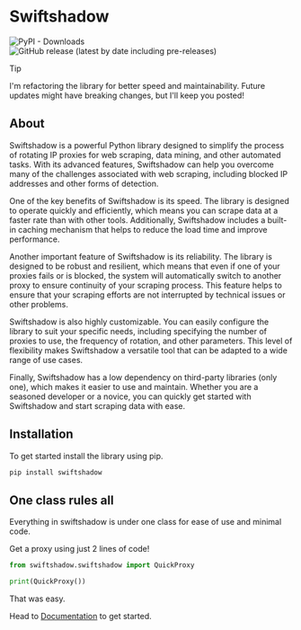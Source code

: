 # Swiftshadow

![PyPI - Downloads](https://img.shields.io/pypi/dm/swiftshadow) ![GitHub release (latest by date including pre-releases)](https://img.shields.io/github/v/release/sachin-sankar/swiftshadow?include_prereleases&style=flat)

> [!TIP]  
> I'm refactoring the library for better speed and maintainability. Future updates might have breaking changes, but I'll keep you posted!

## About

Swiftshadow is a powerful Python library designed to simplify the process of rotating IP proxies for web scraping, data mining, and other automated tasks. With its advanced features, Swiftshadow can help you overcome many of the challenges associated with web scraping, including blocked IP addresses and other forms of detection.

One of the key benefits of Swiftshadow is its speed. The library is designed to operate quickly and efficiently, which means you can scrape data at a faster rate than with other tools. Additionally, Swiftshadow includes a built-in caching mechanism that helps to reduce the load time and improve performance.

Another important feature of Swiftshadow is its reliability. The library is designed to be robust and resilient, which means that even if one of your proxies fails or is blocked, the system will automatically switch to another proxy to ensure continuity of your scraping process. This feature helps to ensure that your scraping efforts are not interrupted by technical issues or other problems.

Swiftshadow is also highly customizable. You can easily configure the library to suit your specific needs, including specifying the number of proxies to use, the frequency of rotation, and other parameters. This level of flexibility makes Swiftshadow a versatile tool that can be adapted to a wide range of use cases.

Finally, Swiftshadow has a low dependency on third-party libraries (only one), which makes it easier to use and maintain. Whether you are a seasoned developer or a novice, you can quickly get started with Swiftshadow and start scraping data with ease.

## Installation

To get started install the library using pip.

``` py
pip install swiftshadow
```

## One class rules all

Everything in swiftshadow is under one class for ease of use and minimal code.

Get a proxy using just 2 lines of code!

``` py
from swiftshadow.swiftshadow import QuickProxy

print(QuickProxy())
```

That was easy.

Head to [Documentation](https://sachin-sankar.github.io/swiftshadow/) to get started.
